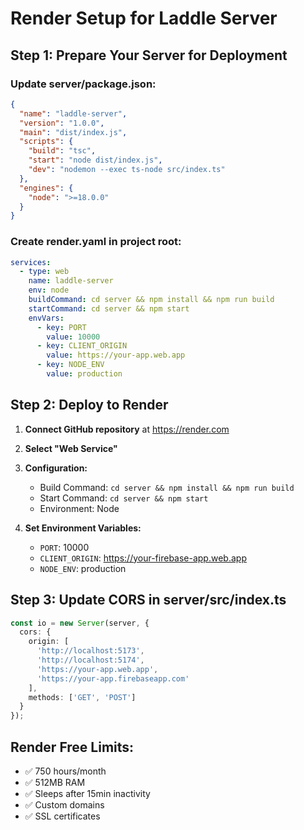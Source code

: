 # Render Setup for Laddle Server

## Step 1: Prepare Your Server for Deployment

### Update server/package.json:
```json
{
  "name": "laddle-server",
  "version": "1.0.0",
  "main": "dist/index.js",
  "scripts": {
    "build": "tsc",
    "start": "node dist/index.js",
    "dev": "nodemon --exec ts-node src/index.ts"
  },
  "engines": {
    "node": ">=18.0.0"
  }
}
```

### Create render.yaml in project root:
```yaml
services:
  - type: web
    name: laddle-server
    env: node
    buildCommand: cd server && npm install && npm run build
    startCommand: cd server && npm start
    envVars:
      - key: PORT
        value: 10000
      - key: CLIENT_ORIGIN
        value: https://your-app.web.app
      - key: NODE_ENV
        value: production
```

## Step 2: Deploy to Render

1. **Connect GitHub repository** at https://render.com
2. **Select "Web Service"**
3. **Configuration:**
   - Build Command: `cd server && npm install && npm run build`
   - Start Command: `cd server && npm start`
   - Environment: Node

4. **Set Environment Variables:**
   - `PORT`: 10000
   - `CLIENT_ORIGIN`: https://your-firebase-app.web.app
   - `NODE_ENV`: production

## Step 3: Update CORS in server/src/index.ts
```typescript
const io = new Server(server, {
  cors: {
    origin: [
      'http://localhost:5173',
      'http://localhost:5174', 
      'https://your-app.web.app',
      'https://your-app.firebaseapp.com'
    ],
    methods: ['GET', 'POST']
  }
});
```

## Render Free Limits:
- ✅ 750 hours/month
- ✅ 512MB RAM
- ✅ Sleeps after 15min inactivity
- ✅ Custom domains
- ✅ SSL certificates
